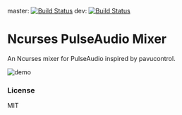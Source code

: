 master: [![Build Status](http://fredrik.fulhax.nu:8090/job/ncpamixer/badge/icon)](http://fredrik.fulhax.nu:8090/job/ncpamixer)
dev:    [![Build Status](http://fredrik.fulhax.nu:8090/job/ncpamixer-dev/badge/icon)](http://fredrik.fulhax.nu:8090/job/ncpamixer-dev)

# Ncurses PulseAudio Mixer

An Ncurses mixer for PulseAudio inspired by pavucontrol.

![demo](https://cloud.githubusercontent.com/assets/1078548/17714001/0a03a8aa-63fe-11e6-8232-0211eb534a90.gif)

### License

MIT
